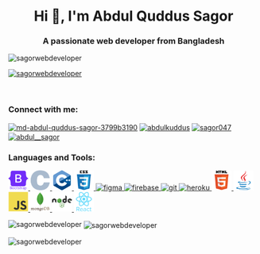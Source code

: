 <h1 align="center">Hi 👋, I'm Abdul Quddus Sagor</h1>
<h3 align="center">A passionate web developer from Bangladesh</h3>

<p align="left"> <img src="https://komarev.com/ghpvc/?username=sagorwebdeveloper&label=Profile%20views&color=0e75b6&style=flat" alt="sagorwebdeveloper" /> </p>

<p align="left"> <a href="https://github.com/ryo-ma/github-profile-trophy"><img src="https://github-profile-trophy.vercel.app/?username=sagorwebdeveloper" alt="sagorwebdeveloper" /></a> </p>

<p align="left"> <a href="https://twitter.com/" target="blank"><img src="https://img.shields.io/twitter/follow/?logo=twitter&style=for-the-badge" alt="" /></a> </p>

<h3 align="left">Connect with me:</h3>
<p align="left">
<a href="https://linkedin.com/in/md-abdul-quddus-sagor-3799b3190" target="blank"><img align="center" src="https://cdn.jsdelivr.net/npm/simple-icons@3.0.1/icons/linkedin.svg" alt="md-abdul-quddus-sagor-3799b3190" height="30" width="40" /></a>
<a href="https://kaggle.com/abdulkuddus" target="blank"><img align="center" src="https://cdn.jsdelivr.net/npm/simple-icons@3.0.1/icons/kaggle.svg" alt="abdulkuddus" height="30" width="40" /></a>
<a href="https://fb.com/sagor047" target="blank"><img align="center" src="https://cdn.jsdelivr.net/npm/simple-icons@3.0.1/icons/facebook.svg" alt="sagor047" height="30" width="40" /></a>
<a href="https://instagram.com/abdul__sagor" target="blank"><img align="center" src="https://cdn.jsdelivr.net/npm/simple-icons@3.0.1/icons/instagram.svg" alt="abdul__sagor" height="30" width="40" /></a>
</p>

<h3 align="left">Languages and Tools:</h3>
<p align="left"> <a href="https://getbootstrap.com" target="_blank"> <img src="https://raw.githubusercontent.com/devicons/devicon/master/icons/bootstrap/bootstrap-plain-wordmark.svg" alt="bootstrap" width="40" height="40"/> </a> <a href="https://www.cprogramming.com/" target="_blank"> <img src="https://raw.githubusercontent.com/devicons/devicon/master/icons/c/c-original.svg" alt="c" width="40" height="40"/> </a> <a href="https://www.w3schools.com/cpp/" target="_blank"> <img src="https://raw.githubusercontent.com/devicons/devicon/master/icons/cplusplus/cplusplus-original.svg" alt="cplusplus" width="40" height="40"/> </a> <a href="https://www.w3schools.com/css/" target="_blank"> <img src="https://raw.githubusercontent.com/devicons/devicon/master/icons/css3/css3-original-wordmark.svg" alt="css3" width="40" height="40"/> </a> <a href="https://www.figma.com/" target="_blank"> <img src="https://www.vectorlogo.zone/logos/figma/figma-icon.svg" alt="figma" width="40" height="40"/> </a> <a href="https://firebase.google.com/" target="_blank"> <img src="https://www.vectorlogo.zone/logos/firebase/firebase-icon.svg" alt="firebase" width="40" height="40"/> </a> <a href="https://git-scm.com/" target="_blank"> <img src="https://www.vectorlogo.zone/logos/git-scm/git-scm-icon.svg" alt="git" width="40" height="40"/> </a> <a href="https://heroku.com" target="_blank"> <img src="https://www.vectorlogo.zone/logos/heroku/heroku-icon.svg" alt="heroku" width="40" height="40"/> </a> <a href="https://www.w3.org/html/" target="_blank"> <img src="https://raw.githubusercontent.com/devicons/devicon/master/icons/html5/html5-original-wordmark.svg" alt="html5" width="40" height="40"/> </a> <a href="https://www.java.com" target="_blank"> <img src="https://raw.githubusercontent.com/devicons/devicon/master/icons/java/java-original.svg" alt="java" width="40" height="40"/> </a> <a href="https://developer.mozilla.org/en-US/docs/Web/JavaScript" target="_blank"> <img src="https://raw.githubusercontent.com/devicons/devicon/master/icons/javascript/javascript-original.svg" alt="javascript" width="40" height="40"/> </a> <a href="https://www.mongodb.com/" target="_blank"> <img src="https://raw.githubusercontent.com/devicons/devicon/master/icons/mongodb/mongodb-original-wordmark.svg" alt="mongodb" width="40" height="40"/> </a> <a href="https://nodejs.org" target="_blank"> <img src="https://raw.githubusercontent.com/devicons/devicon/master/icons/nodejs/nodejs-original-wordmark.svg" alt="nodejs" width="40" height="40"/> </a> <a href="https://reactjs.org/" target="_blank"> <img src="https://raw.githubusercontent.com/devicons/devicon/master/icons/react/react-original-wordmark.svg" alt="react" width="40" height="40"/> </a> </p>

<p><img align="left" src="https://github-readme-stats.vercel.app/api/top-langs?username=sagorwebdeveloper&show_icons=true&locale=en&layout=compact" alt="sagorwebdeveloper" /></p>

<p>&nbsp;<img align="center" src="https://github-readme-stats.vercel.app/api?username=sagorwebdeveloper&show_icons=true&locale=en" alt="sagorwebdeveloper" /></p>

<p><img align="center" src="https://github-readme-streak-stats.herokuapp.com/?user=sagorwebdeveloper&" alt="sagorwebdeveloper" /></p>
